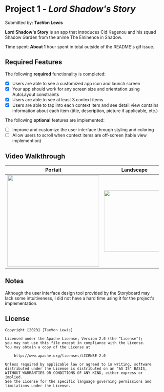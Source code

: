 # Project 1 - *Lord Shadow's Story*

Submitted by: **TaeVon Lewis**

**Lord Shadow's Story** is an app that introduces Cid Kagenou and his squad Shadow Garden from the anime The Eminence in Shadow.

Time spent: **About 1** hour spent in total outside of the README's gif issue.

## Required Features

The following **required** functionality is completed:

- [x] Users are able to see a customized app icon and launch screen
- [x] Your app should work for any screen size and orientation using AutoLayout constraints
- [x] Users are able to see at least 3 context items
- [x] Users are able to tap into each context item and see detail view contains information about each item (title, description, picture if applicable, etc.)
 
The following **optional** features are implemented:

- [ ] Improve and customize the user interface through styling and coloring
- [ ] Allow users to scroll when context items are off-screen (table view implemention)

## Video Walkthrough
| Portait                                      | Landscape                                     |
|----------------------------------------------|--------------------------------------------|
| <img src=https://user-images.githubusercontent.com/65370736/221258857-a538b2c7-893a-4bae-8777-59630280eaa9.gif width=300><br> | <img src=https://user-images.githubusercontent.com/65370736/221279444-1d26f1df-c684-4e8b-a704-4d91a6627a22.gif height=200><br> |

## Notes

Although the user interface design tool provided by the Storyboard may lack some intuitiveness, I did not have a hard time using it for the project's implementation.

## License

    Copyright [2023] [TaeVon Lewis]

    Licensed under the Apache License, Version 2.0 (the "License");
    you may not use this file except in compliance with the License.
    You may obtain a copy of the License at

        http://www.apache.org/licenses/LICENSE-2.0

    Unless required by applicable law or agreed to in writing, software
    distributed under the License is distributed on an "AS IS" BASIS,
    WITHOUT WARRANTIES OR CONDITIONS OF ANY KIND, either express or implied.
    See the License for the specific language governing permissions and
    limitations under the License.

